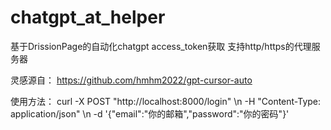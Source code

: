 # chatgpt_at_helper

基于DrissionPage的自动化chatgpt access_token获取
支持http/https的代理服务器

灵感源自：
https://github.com/hmhm2022/gpt-cursor-auto

使用方法：
curl -X POST "http://localhost:8000/login" \\n     -H "Content-Type: application/json" \\n     -d '{"email":"你的邮箱","password":"你的密码"}'

